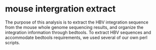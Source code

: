 # mouse intergration extract

The purpose of this analysis is to extract the HBV integration sequence from the mouse whole genome sequencing results, and organize the integration information through bedtools. To extract HBV sequences and accommodate bedtools requirements, we used several of our own perl scripts.
